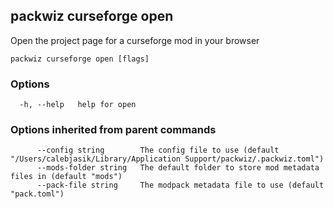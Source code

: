 ## packwiz curseforge open

Open the project page for a curseforge mod in your browser

```
packwiz curseforge open [flags]
```

### Options

```
  -h, --help   help for open
```

### Options inherited from parent commands

```
      --config string        The config file to use (default "/Users/calebjasik/Library/Application Support/packwiz/.packwiz.toml")
      --mods-folder string   The default folder to store mod metadata files in (default "mods")
      --pack-file string     The modpack metadata file to use (default "pack.toml")
```

